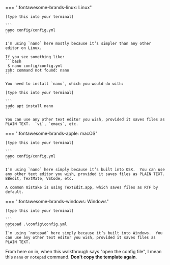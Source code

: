 === ":fontawesome-brands-linux: Linux"

    [type this into your terminal]
    
    ```
    nano config/config.yml
    ```
    
    I’m using `nano` here mostly because it’s simpler than any other editor on Linux.
    
    If you see something like:
    ```bash
     $ nano config/config.yml
    zsh: command not found: nano
    ```
    
    You need to install `nano`, which you would do with:
    
    [type this into your terminal]
    
    ```
    sudo apt install nano
    ```
    
    You can use any other text editor you wish, provided it saves files as PLAIN TEXT.  `vi`, `emacs`, etc.

=== ":fontawesome-brands-apple: macOS"

    [type this into your terminal]
    
    ```
    nano config/config.yml
    ```
    
    I’m using `nano` here simply because it’s built into OSX.  You can use any other text editor you wish, provided it saves files as PLAIN TEXT.  BBedit, TextMate, VSCode, etc.
    
    A common mistake is using TextEdit.app, which saves files as RTF by default.

=== ":fontawesome-brands-windows: Windows"

    [type this into your terminal]

    ```
    notepad .\config\config.yml
    ```
    I’m using `notepad` here simply because it’s built into Windows.  You can use any other text editor you wish, provided it saves files as PLAIN TEXT.
    


From here on in, when this walkthrough says "open the config file", I mean this `nano` or `notepad` command.  **Don't copy the template again**.
